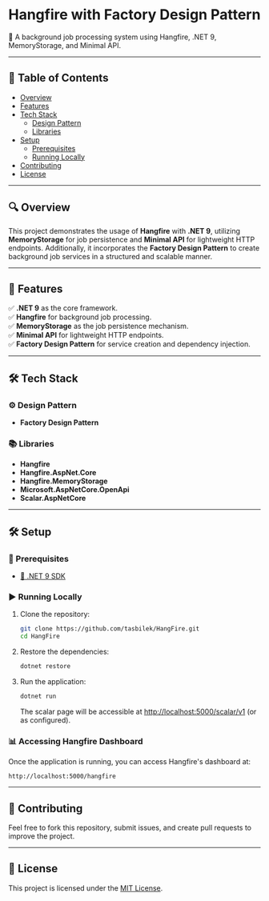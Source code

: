 # Hangfire with Factory Design Pattern

📌 A background job processing system using Hangfire, .NET 9, MemoryStorage, and Minimal API.

---

## 📖 Table of Contents
- [Overview](#overview)
- [Features](#features)
- [Tech Stack](#tech-stack)
  - [Design Pattern](#design-pattern)
  - [Libraries](#libraries)
- [Setup](#setup)
  - [Prerequisites](#prerequisites)
  - [Running Locally](#running-locally)
- [Contributing](#contributing)
- [License](#license)

---

## 🔍 Overview
This project demonstrates the usage of **Hangfire** with **.NET 9**, utilizing **MemoryStorage** for job persistence and **Minimal API** for lightweight HTTP endpoints. Additionally, it incorporates the **Factory Design Pattern** to create background job services in a structured and scalable manner.

---

## 🚀 Features
✅ **.NET 9** as the core framework.  
✅ **Hangfire** for background job processing.  
✅ **MemoryStorage** as the job persistence mechanism.  
✅ **Minimal API** for lightweight HTTP endpoints.  
✅ **Factory Design Pattern** for service creation and dependency injection.

---

## 🛠 Tech Stack
### ⚙️ Design Pattern
- **Factory Design Pattern**

### 📚 Libraries
- **Hangfire**
- **Hangfire.AspNet.Core**
- **Hangfire.MemoryStorage**
- **Microsoft.AspNetCore.OpenApi**
- **Scalar.AspNetCore**

---

## 🛠 Setup
### 🔗 Prerequisites
- [🔗 .NET 9 SDK](https://dotnet.microsoft.com/en-us/download/dotnet/9.0)

### ▶️ Running Locally
1. Clone the repository:
   ```bash
   git clone https://github.com/tasbilek/HangFire.git
   cd HangFire
   ```
2. Restore the dependencies:
   ```bash
   dotnet restore
   ```
3. Run the application:
   ```bash
   dotnet run
   ```
   The scalar page will be accessible at [http://localhost:5000/scalar/v1](http://localhost:5000/scalar/v1) (or as configured).

### 📊 Accessing Hangfire Dashboard
Once the application is running, you can access Hangfire's dashboard at:
```
http://localhost:5000/hangfire
```

---

## 🤝 Contributing
Feel free to fork this repository, submit issues, and create pull requests to improve the project.

---

## 📜 License
This project is licensed under the [MIT License](https://opensource.org/licenses/MIT).
